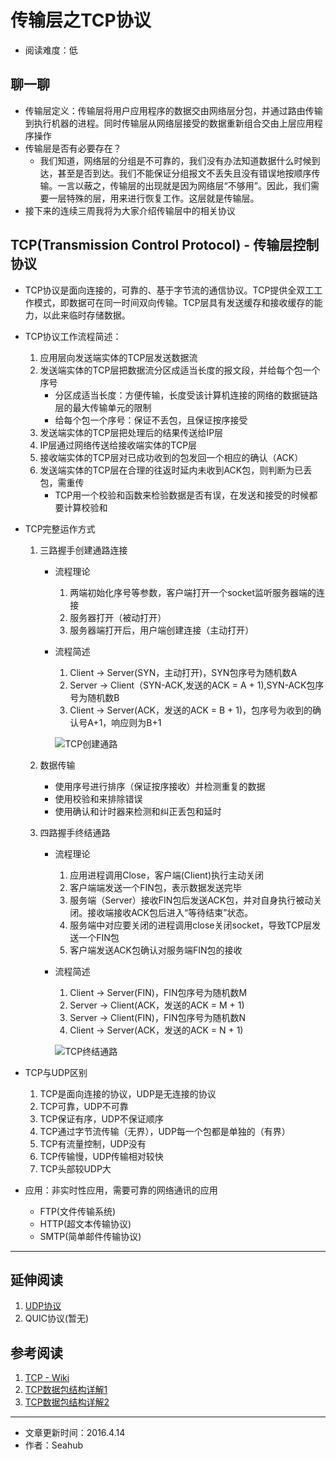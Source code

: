 # 传输层之TCP协议
* 阅读难度：低

## 聊一聊
* 传输层定义：传输层将用户应用程序的数据交由网络层分包，并通过路由传输到执行机器的进程。同时传输层从网络层接受的数据重新组合交由上层应用程序操作
* 传输层是否有必要存在？
	* 我们知道，网络层的分组是不可靠的，我们没有办法知道数据什么时候到达，甚至是否到达。我们不能保证分组报文不丢失且没有错误地按顺序传输。一言以蔽之，传输层的出现就是因为网络层“不够用”。因此，我们需要一层特殊的层，用来进行恢复工作。这层就是传输层。
* 接下来的连续三周我将为大家介绍传输层中的相关协议

## TCP(Transmission Control Protocol) - 传输层控制协议 
* TCP协议是面向连接的，可靠的、基于字节流的通信协议。TCP提供全双工工作模式，即数据可在同一时间双向传输。TCP层具有发送缓存和接收缓存的能力，以此来临时存储数据。
* TCP协议工作流程简述：
	1. 应用层向发送端实体的TCP层发送数据流
	2. 发送端实体的TCP层把数据流分区成适当长度的报文段，并给每个包一个序号
		* 分区成适当长度：方便传输，长度受该计算机连接的网络的数据链路层的最大传输单元的限制
		* 给每个包一个序号：保证不丢包，且保证按序接受
	3. 发送端实体的TCP层把处理后的结果传送给IP层
	4. IP层通过网络传送给接收端实体的TCP层
	5. 接收端实体的TCP层对已成功收到的包发回一个相应的确认（ACK）
	6. 发送端实体的TCP层在合理的往返时延内未收到ACK包，则判断为已丢包，需重传
		* TCP用一个校验和函数来检验数据是否有误，在发送和接受的时候都要计算校验和
		
* TCP完整运作方式
	1. 三路握手创建通路连接
		* 流程理论
			1. 两端初始化序号等参数，客户端打开一个socket监听服务器端的连接
			2. 服务器打开（被动打开）
			3. 服务器端打开后，用户端创建连接（主动打开）
		* 流程简述
			1. Client -> Server(SYN，主动打开)，SYN包序号为随机数A
			2. Server -> Client（SYN-ACK,发送的ACK = A + 1),SYN-ACK包序号为随机数B
			3. Client -> Server(ACK，发送的ACK = B + 1)，包序号为收到的确认号A+1，响应则为B+1
			
			![TCP创建通路](https://github.com/SeaHub/BlogOfComputerNetwork/blob/master/res/TCPCreate.png?raw=true)
			
	2. 数据传输
		* 使用序号进行排序（保证按序接收）并检测重复的数据
		* 使用校验和来排除错误
		* 使用确认和计时器来检测和纠正丢包和延时
	
	3. 四路握手终结通路
		* 流程理论
			1. 应用进程调用Close，客户端(Client)执行主动关闭
			2. 客户端端发送一个FIN包，表示数据发送完毕
			3. 服务端（Server）接收FIN包后发送ACK包，并对自身执行被动关闭。接收端接收ACK包后进入“等待结束”状态。
			4. 服务端中对应要关闭的进程调用close关闭socket，导致TCP层发送一个FIN包
			5. 客户端发送ACK包确认对服务端FIN包的接收
		* 流程简述
			1. Client -> Server(FIN)，FIN包序号为随机数M
			2. Server -> Client(ACK，发送的ACK = M + 1)
			3. Server -> Client(FIN)，FIN包序号为随机数N
			3. Client -> Server(ACK，发送的ACK = N + 1)
			
			![TCP终结通路](https://github.com/SeaHub/BlogOfComputerNetwork/blob/master/res/TCPClose.png?raw=true) 

* TCP与UDP区别
	1. TCP是面向连接的协议，UDP是无连接的协议
	2. TCP可靠，UDP不可靠
	3. TCP保证有序，UDP不保证顺序
	4. TCP通过字节流传输（无界），UDP每一个包都是单独的（有界）
	5. TCP有流量控制，UDP没有
	6. TCP传输慢，UDP传输相对较快
	7. TCP头部较UDP大
	
	
* 应用：非实时性应用，需要可靠的网络通讯的应用
	* FTP(文件传输系统)
	* HTTP(超文本传输协议)
	* SMTP(简单邮件传输协议)

---
## 延伸阅读
1. [UDP协议](https://github.com/SeaHub/BlogOfComputerNetwork/blob/master/link/0006.md)
2. QUIC协议(暂无)

## 参考阅读
1. [TCP - Wiki](https://zh.wikipedia.org/wiki/%E4%BC%A0%E8%BE%93%E6%8E%A7%E5%88%B6%E5%8D%8F%E8%AE%AE)
2. [TCP数据包结构详解1](http://blog.csdn.net/prsniper/article/details/6762145)
2. [TCP数据包结构详解2](http://www.chnlanker.net/jie-du-tcp-udp-shu-ju-bao-er-tcp-shu-ju-bao-jie-gou.html)


---

* 文章更新时间：2016.4.14
* 作者：Seahub
